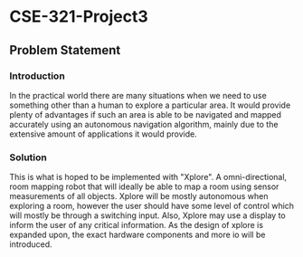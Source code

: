 # CSE-321-Project3

## Problem Statement

### Introduction
In the practical world there are many situations when we need to use something
other than a human to explore a particular area. It would provide plenty of advantages 
if such an area is able to be navigated and mapped accurately using an autonomous 
navigation algorithm, mainly due to the extensive amount of applications it would provide.

### Solution
This is what is hoped to be implemented with "Xplore". A omni-directional, room mapping
robot that will ideally be able to map a room using sensor measurements of all objects.
Xplore will be mostly autonomous when exploring a room, however the user should have some level
of control which will mostly be through a switching input. Also, Xplore may use a display to
inform the user of any critical information. As the design of xplore is expanded upon, the exact hardware 
components and more io will be introduced.